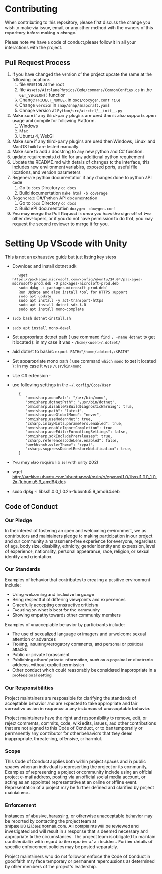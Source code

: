 # Contributing

When contributing to this repository, please first discuss the change you wish to make via issue,
email, or any other method with the owners of this repository before making a change. 

Please note we have a code of conduct,please follow it in all your interactions with the project.

## Pull Request Process

1. If you have changed the version of the project update the same at the following locations
   1. file `VERSION` at the root
   2. file `Assets/AirplanePhysics/Code/commons/CommonConfigs.cs` in the `GET_VERSION()` function
   3. Change `PROJECT_NUMBER` in `docs/doxygen.conf file`
   4. Change `version` in `snap/snap/snapcraft.yaml`
   5. Chnage version at `Python/src/airctrl/__init__.py`
2. Make sure if any third-party plugins are used then it also supports open usage and compile for following Platform.
    1. Windows
    2. Mac 
    3. Ubuntu
    4, WebGl
3. Make sure if any third-party plugins are used then Windows, Linux, and MacOS build are tested manually.
4. Make sure to add a docstring to any new python and C# function.
5. update requirements.txt file for any additional python requirement
6. Update the README.md with details of changes to the interface, this includes new environment 
   variables, exposed ports, useful file locations, and version parameters.
7. Regenerate python documentation if any changes done to python API code
   1. Go to `docs` Directory `cd docs`
   2. Build documentation `make html -b coverage` 
8. Regenerate C#/Python API documentation
   1. Go to `docs` Directory `cd docs`
   2. Build API documentation `doxygen  doxygen.conf` 
9. You may merge the Pull Request in once you have the sign-off of two other developers, or if you 
   do not have permission to do that, you may request the second reviewer to merge it for you.

# Setting Up VScode with Unity 

This is not an exhaustive guide but just listing key steps

- Download and install dotnet sdk 
      
   ``` 
      wget https://packages.microsoft.com/config/ubuntu/20.04/packages-microsoft-prod.deb -O packages-microsoft-prod.deb
      sudo dpkg -i packages-microsoft-prod.deb`
      Run Update and also install tool for HTTPS support
      sudo apt update
      sudo apt install -y apt-transport-https
      sudo apt install dotnet-sdk-6.0
      sudo apt install mono-complete
   ```

- `sudo bash dotnet-install.sh`
- `sudo apt install mono-devel`
- Set appropriate dotnet path ( use command `find / -name dotnet` to get it located  ): in my case it was - `/home/<user>/.dotnet/`
- add dotnet to bashrc `export PATH="/home/.dotnet/:$PATH"`
- Set apparopriate mono path  ( use command `which mono` to get it located ) : in my case it was `/usr/bin/mono`
- Use C# extension - 
- use following settings in the `~/.config/Code/User`
   ```
      {
         "omnisharp.monoPath": "/usr/bin/mono",
         "omnisharp.dotnetPath": "/usr/bin/dotnet",
         "omnisharp.disableMSBuildDiagnosticWarning": true,
         "omnisharp.path": "latest",
         "omnisharp.useGlobalMono": "never",
         "omnisharp.useModernNet": true,
         "csharp.inlayHints.parameters.enabled": true,
         "omnisharp.enableImportCompletion": true,
         "omnisharp.useEditorFormattingSettings": false,
         "omnisharp.sdkIncludePrereleases": true,
         "csharp.referencesCodeLens.enabled": false,
         "workbench.colorTheme": "eppz!",
         "csharp.suppressDotnetRestoreNotification": true,
      }
   ```
- You may also require lib ssl with unity 2021
- wget http://archive.ubuntu.com/ubuntu/pool/main/o/openssl1.0/libssl1.0.0_1.0.2n-1ubuntu5.9_amd64.deb
- sudo dpkg -i libssl1.0.0_1.0.2n-1ubuntu5.9_amd64.deb


## Code of Conduct

### Our Pledge

In the interest of fostering an open and welcoming environment, we as
contributors and maintainers pledge to making participation in our project and
our community a harassment-free experience for everyone, regardless of age, body
size, disability, ethnicity, gender identity and expression, level of experience,
nationality, personal appearance, race, religion, or sexual identity and
orientation.

### Our Standards

Examples of behavior that contributes to creating a positive environment
include:

* Using welcoming and inclusive language
* Being respectful of differing viewpoints and experiences
* Gracefully accepting constructive criticism
* Focusing on what is best for the community
* Showing empathy towards other community members

Examples of unacceptable behavior by participants include:

* The use of sexualized language or imagery and unwelcome sexual attention or
advances
* Trolling, insulting/derogatory comments, and personal or political attacks
* Public or private harassment
* Publishing others' private information, such as a physical or electronic
  address, without explicit permission
* Other conduct which could reasonably be considered inappropriate in a
  professional setting

### Our Responsibilities

Project maintainers are responsible for clarifying the standards of acceptable
behavior and are expected to take appropriate and fair corrective action in
response to any instances of unacceptable behavior.

Project maintainers have the right and responsibility to remove, edit, or
reject comments, commits, code, wiki edits, issues, and other contributions
that are not aligned to this Code of Conduct, or to ban temporarily or
permanently any contributor for other behaviors that they deem inappropriate,
threatening, offensive, or harmful.

### Scope

This Code of Conduct applies both within project spaces and in public spaces
when an individual is representing the project or its community. Examples of
representing a project or community include using an official project e-mail
address, posting via an official social media account, or acting as an appointed
representative at an online or offline event. Representation of a project may be
further defined and clarified by project maintainers.

### Enforcement

Instances of abusive, harassing, or otherwise unacceptable behavior may be
reported by contacting the project team at snlpatel001213(~~at~~)hotmail.com. All
complaints will be reviewed and investigated and will result in a response that
is deemed necessary and appropriate to the circumstances. The project team is
obligated to maintain confidentiality with regard to the reporter of an incident.
Further details of specific enforcement policies may be posted separately.

Project maintainers who do not follow or enforce the Code of Conduct in good
faith may face temporary or permanent repercussions as determined by other
members of the project's leadership.
